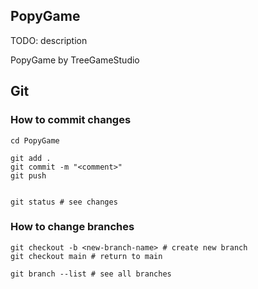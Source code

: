 ## PopyGame

TODO: description

PopyGame
by TreeGameStudio

## Git

### How to commit changes

```
cd PopyGame

git add .
git commit -m "<comment>"
git push


git status # see changes
```

### How to change branches

```
git checkout -b <new-branch-name> # create new branch
git checkout main # return to main

git branch --list # see all branches
```